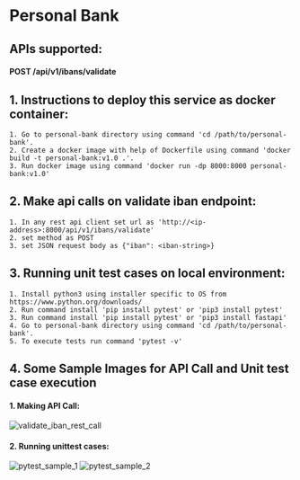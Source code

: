 # Personal Bank

## APIs supported:
  #### POST /api/v1/ibans/validate

## 1. Instructions to deploy this service as docker container:

    1. Go to personal-bank directory using command 'cd /path/to/personal-bank'.
    2. Create a docker image with help of Dockerfile using command 'docker build -t personal-bank:v1.0 .'.
    3. Run docker image using command 'docker run -dp 8000:8000 personal-bank:v1.0'

## 2. Make api calls on validate iban endpoint:

    1. In any rest api client set url as 'http://<ip-address>:8000/api/v1/ibans/validate'
    2. set method as POST
    3. set JSON request body as {"iban": <iban-string>}


## 3. Running unit test cases on local environment:
    1. Install python3 using installer specific to OS from https://www.python.org/downloads/
    2. Run command install 'pip install pytest' or 'pip3 install pytest'
    3. Run command install 'pip install pytest' or 'pip3 install fastapi'
    4. Go to personal-bank directory using command 'cd /path/to/personal-bank'.
    5. To execute tests run command 'pytest -v'

## 4. Some Sample Images for API Call and Unit test case execution

#### 1. Making API Call:

![validate_iban_rest_call](https://user-images.githubusercontent.com/78080557/170892669-febf34d5-e9f2-4a16-acc9-8dba3cae480c.png)

#### 2. Running unittest cases:

![pytest_sample_1](https://user-images.githubusercontent.com/78080557/170892689-d892b1f7-d61a-49ef-a4eb-641e97166d53.png)
![pytest_sample_2](https://user-images.githubusercontent.com/78080557/170892690-90d57614-c70e-4dc4-af9e-1f27ac736fe0.png)

